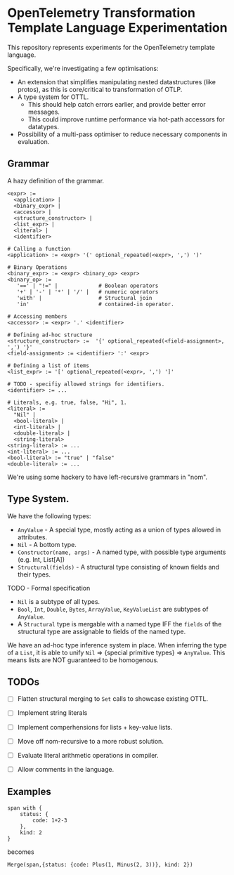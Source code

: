 # OpenTelemetry Transformation Template Language Experimentation

This repository represents experiments for the OpenTelemetry template language.

Specifically, we're investigating a few optimisations:

- An extension that simplifies manipulating nested datastructures (like protos),
  as this is core/critical to transformation of OTLP.
- A type system for OTTL.
  - This should help catch errors earlier, and provide better error messages.
  - This could improve runtime performance via hot-path accessors for datatypes.
- Possibility of a multi-pass optimiser to reduce necessary components in evaluation.

## Grammar

A hazy definition of the grammar.

```
<expr> := 
  <application> |
  <binary_expr> |
  <accessor> |
  <structure_constructor> |
  <list_expr> |
  <literal> |
  <identifier>

# Calling a function
<application> := <expr> '(' optional_repeated(<expr>, ',') ')'

# Binary Operations
<binary_expr> := <expr> <binary_op> <expr>
<binary_op> :=
   '==' | "!=" |             # Boolean operators
   '+' | '-' | '*' | '/' |   # numeric operators
   'with' |                  # Structural join
   'in'                      # contained-in operator.

# Accessing members
<accessor> := <expr> '.' <identifier>

# Defining ad-hoc structure
<structure_constructor> :=  '{' optional_repeated(<field-assignment>, ',') '}'
<field-assignment> := <identifier> ':' <expr>

# Defining a list of items
<list_expr> := '[' optional_repeated(<expr>, ',') ']'

# TODO - specifiy allowed strings for identifiers.
<identifier> := ...

# Literals, e.g. true, false, "Hi", 1.
<literal> :=
  "Nil" |
  <bool-literal> |
  <int-literal> |
  <double-literal> |
  <string-literal>
<string-literal> := ...
<int-literal> := ...
<bool-literal> := "true" | "false"
<double-literal> := ...
```

We're using some hackery to have left-recursive grammars in "nom".

## Type System.

We have the following types:

- `AnyValue` - A special type, mostly acting as a union of types allowed in attributes.
- `Nil` - A bottom type.
- `Constructor(name, args)` - A named type, with possible type arguments (e.g. Int, List[A])
- `Structural(fields)` - A structural type consisting of known fields and their types.


TODO - Formal specification

- `Nil` is a subtype of all types.
- `Bool`, `Int`, `Double`, `Bytes`, `ArrayValue`, `KeyValueList` are subtypes of `AnyValue`.
- A `Structural` type is mergable with a named type IFF the `fields` of the structural type
  are assignable to fields of the named type.

We have an ad-hoc type inference system in place.  When inferring the type of a `List`, it is able
to unify `Nil` => {special primitive types} => `AnyValue`.  This means lists are NOT guaranteed to
be homogenous.

## TODOs

- [ ] Flatten structural merging to `Set` calls to showcase existing OTTL.
- [ ] Implement string literals
- [ ] Implement comperhensions for lists + key-value lists.
- [ ] Move off nom-recursive to a more robust solution.
- [ ] Evaluate literal arithmetic operations in compiler.
- [ ] Allow comments in the language.


## Examples

```
span with { 
    status: { 
        code: 1+2-3
    }, 
    kind: 2
}
```

becomes

```
Merge(span,{status: {code: Plus(1, Minus(2, 3))}, kind: 2})
```